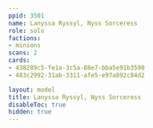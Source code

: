 ```yaml
---
ppid: 3501
name: Lanyssa Ryssyl, Nyss Sorceress
role: solo
factions:
- minions
scans: 2
cards:
- 438289c5-fe1a-3c5a-88e7-bba5e91b3590
- 483c2992-31ab-3311-afe5-e97a892c84d2

layout: model
title: Lanyssa Ryssyl, Nyss Sorceress
disableToc: true
hidden: true
---
```

